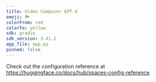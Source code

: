 ```yaml
---
title: Video Composer GPT-4
emoji: 🏞
colorFrom: red
colorTo: yellow
sdk: gradio
sdk_version: 3.41.2
app_file: app.py
pinned: false
---
```


Check out the configuration reference at https://huggingface.co/docs/hub/spaces-config-reference

